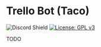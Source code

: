 # Trello Bot (Taco)

![Discord Shield](https://discordapp.com/api/guilds/617911034555924502/widget.png?style=shield) [![License: GPL v3](https://img.shields.io/badge/License-GPLv3-blue.svg)](https://www.gnu.org/licenses/gpl-3.0)

TODO
